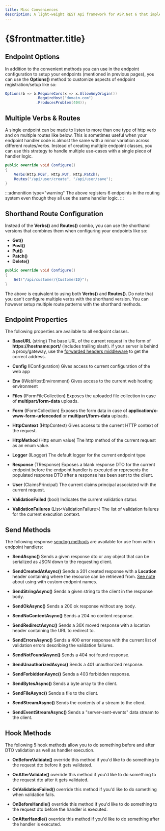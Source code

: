 ```yaml
---
title: Misc Conveniences
description: A light-weight REST Api framework for ASP.Net 6 that implements REPR (Request-Endpoint-Response) Pattern.
---
```


# {$frontmatter.title}

## Endpoint Options

In addition to the convenient methods you can use in the endpoint configuration to setup your endpoints (mentioned in previous pages), you can use the **Options()** method to customize aspects of endpoint registration/setup like so:

```cs | copy | title=MyEndpoint.cs
Options(b => b.RequireCors(x => x.AllowAnyOrigin())
              .RequireHost("domain.com")
              .ProducesProblem(404));
```

## Multiple Verbs & Routes
A single endpoint can be made to listen to more than one type of http verb and on multiple routes like below. This is sometimes useful when your endpoint handler code is almost the same with a minor variation across different routes/verbs. Instead of creating multiple endpoint classes, you can use this strategy to handle multiple use-cases with a single piece of handler logic.
```cs | title=MyEndpoint.cs
public override void Configure()
{
    Verbs(Http.POST, Http.PUT, Http.Patch);
    Routes("/api/user/create", "/api/user/save");
}
```
:::admonition type="warning"
The above registers 6 endpoints in the routing system even though they all use the same handler logic.
:::
## Shorthand Route Configuration

Instead of the **Verbs()** and **Routes()** combo, you can use the shorthand versions that combines them when configuring your endpoints like so:

- **Get()**
- **Post()**
- **Put()**
- **Patch()**
- **Delete()**

```cs | title=MyEndpoint.cs
public override void Configure()
{
    Get("/api/customer/{CustomerID}");
}
```

The above is equivalent to using both **Verbs()** and **Routes()**. Do note that you can't configure multiple verbs with the shorthand version. You can however setup multiple route patterns with the shorthand methods.

## Endpoint Properties

The following properties are available to all endpoint classes.

- **BaseURL** (string)
The base URL of the current request in the form of **https://hostname:port/** (includes trailing slash). if your server is behind a proxy/gateway, use the [forwarded headers middleware](https://docs.microsoft.com/en-us/aspnet/core/host-and-deploy/proxy-load-balancer?view=aspnetcore-6.0) to get the correct address.

- **Config** (IConfiguration)
Gives access to current configuration of the web app

- **Env** (IWebHostEnvironment)
Gives access to the current web hosting environment

- **Files** (IFormFileCollection)
Exposes the uploaded file collection in case of **multipart/form-data** uploads.

- **Form** (IFormCollection)
Exposes the form data in case of **application/x-www-form-urlencoded** or **multipart/form-data** uploads.

- **HttpContext** (HttpContext)
Gives access to the current HTTP context of the request.

- **HttpMethod** (Http enum value)
The http method of the current request as an enum value.

- **Logger** (ILogger)
The default logger for the current endpoint type

- <span id="tres"/>**Response** (TResponse)
Exposes a blank response DTO for the current endpoint before the endpoint handler is executed or represents the populated response DTO after a response has been sent to the client.

- **User** (ClaimsPrincipal)
The current claims principal associated with the current request.

- **ValidationFailed** (bool)
Indicates the current validation status

- **ValidationFailures** (List&lt;ValidationFailure&gt;)
The list of validation failures for the current execution context.

## Send Methods

The following response [sending methods](https://api-ref.fast-endpoints.com/api/FastEndpoints.Endpoint-2.html#FastEndpoints_Endpoint_2_ScopedValidator) are available for use from within endpoint handlers:

- **SendAsync()**
Sends a given response dto or any object that can be serialized as JSON down to the requesting client.

- <span id="scat"/>**SendCreatedAtAsync()**
Sends a 201 created response with a **Location** header containing where the resource can be retrieved from. [See note](swagger-support#custom-endpoint-names) about using with custom endpoint names.

- **SendStringAsync()**
Sends a given string to the client in the response body.

- **SendOkAsync()**
Sends a 200 ok response without any body.

- **SendNoContentAsync()**
Sends a 204 no content response.

- **SendRedirectAsync()**
Sends a 30X moved response with a location header containing the URL to redirect to.

- **SendErrorsAsync()**
Sends a 400 error response with the current list of validation errors describing the validation failures.

- **SendNotFoundAsync()**
Sends a 404 not found response.

- **SendUnauthorizedAsync()**
Sends a 401 unauthorized response.

- **SendForbiddenAsync()**
Sends a 403 forbidden response.

- **SendBytesAsync()**
Sends a byte array to the client.

- **SendFileAsync()**
Sends a file to the client.

- **SendStreamAsync()**
Sends the contents of a stream to the client.

- **SendEventStreamAsync()**
Sends a "server-sent-events" data stream to the client.

## Hook Methods

The following 5 hook methods allow you to do something before and after DTO validation as well as handler execution.

- **OnBeforeValidate()**
override this method if you'd like to do something to the request dto before it gets validated.

- **OnAfterValidate()**
override this method if you'd like to do something to the request dto after it gets validated.

- **OnValidationFailed()**
override this method if you'd like to do something when validation fails.

- **OnBeforeHandle()**
override this method if you'd like to do something to the request dto before the handler is executed.

- **OnAfterHandle()**
override this method if you'd like to do something after the handler is executed.
